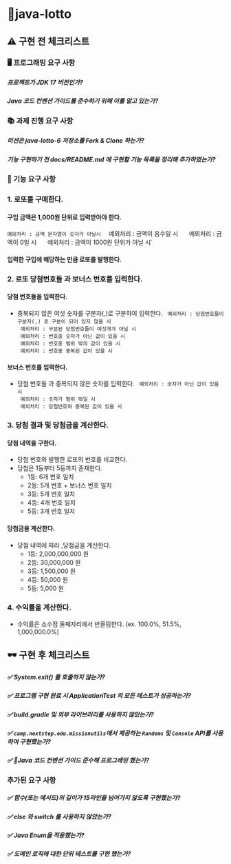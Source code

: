 # 🎰java-lotto

##  ⚠️ 구현 전 체크리스트
### 🖥️ 프로그래밍 요구 사항

##### 프로젝트가 JDK 17 버전인가?

##### Java 코드 컨벤션 가이드를 준수하기 위해 이를 알고 있는가?

### 📚 과제 진행 요구 사항

##### 미션은 java-lotto-6 저장소를 Fork & Clone 하는가?

##### 기능 구현하기 전 docs/README.md 에 구현할 기능 목록을 정리해 추가하였는가?

### 🔘 기능 요구 사항

### 1. 로또를 구매한다.
#### 구입 금액은 1,000원 단위로 입력받아야 한다.
` 예외처리 : 금액 문자열이 숫자가 아닐시  
` 예외처리 : 금액이 음수일 시`  
` 예외처리 : 금액이 0일 시`  
` 예외처리 : 금액이 1000원 단위가 아닐 시`
#### 입력한 구입에 해당하는 만큼 로또를 발행한다.

### 2. 로또 당첨번호들 과 보너스 번호를 입력한다.
#### 당첨 번호들을 입력한다.
- 중복되지 않은 여섯 숫자를 구분자(,)로 구분하여 입력한다.
  ` 예외처리 : 당첨번호들이 구분자(,) 로 구분이 되어 있지 않을 시`  
  ` 예외처리 : 구분된 당첨번호들이 여섯개가 아닐 시`  
  ` 예외처리 : 번호중 숫자가 아닌 값이 있을 시`  
  ` 예외처리 : 번호중 범위 밖의 값이 있을 시`  
  ` 예외처리 : 번호중 중복된 값이 있을 시`
#### 보너스 번호를 입력한다.
- 당첨 번호들 과 중복되지 않은 숫자를 입력한다.
  ` 예외처리 : 숫자가 아닌 값이 있을 시`  
  ` 예외처리 : 숫자가 범위 밖일 시`  
  ` 예외처리 : 당첨번호와 중복된 값이 있을 시`

### 3. 당첨 결과 및 당첨금을 계산한다.
#### 당첨 내역을 구한다.
- 당첨 번호와 발행한 로또의 번호를 비교한다.
- 당첨은 1등부터 5등까지 존재한다.
  - 1등: 6개 번호 일치
  - 2등: 5개 번호 + 보너스 번호 일치
  - 3등: 5개 번호 일치
  - 4등: 4개 번호 일치
  - 5등: 3개 번호 일치
#### 당첨금을 계산한다.
- 당첨 내역에 따라 ,당첨금을 계산한다.
  - 1등: 2,000,000,000 원
  - 2등: 30,000,000 원
  - 3등: 1,500,000 원
  - 4등: 50,000 원
  - 5등: 5,000 원

### 4. 수익률을 계산한다.
- 수익률은 소수점 둘째자리에서 반올림한다.
  (ex. 100.0%, 51.5%, 1,000,000.0%)
##  🕶️ 구현 후 체크리스트

##### ✅ System.exit() 를 호출하지 않는가?

##### ✅ 프로그램 구현 완료 시 ApplicationTest 의 모든 테스트가 성공하는가?

##### ✅ build.gradle 및 외부 라이브러리를 사용하지 않았는가?

##### ✅ `camp.nextstep.edu.missionutils`에서 제공하는 `Randoms` 및 `Console` API를 사용하여 구현했는가?

##### ✅ Java 코드 컨벤션 가이드 준수해 프로그래밍 했는가?

### 추가된 요구 사항

##### ✅ 함수(또는 메서드)의 길이가 15라인을 넘어가지 않도록 구현했는가?

##### ✅ else 와 switch 를 사용하지 않았는가?

##### ✅ Java Enum을 적용했는가?

##### ✅ 도메인 로직에 대한 단위 테스트를 구현 했는가?